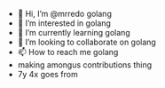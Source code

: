 - 👋 Hi, I’m @mrredo golang
- 👀 I’m interested in golang
- 🌱 I’m currently learning golang
- 💞️ I’m looking to collaborate on golang
- 📫 How to reach me golang
- making amongus contributions thing
- 7y 4x goes from 
<!---
no
--->
